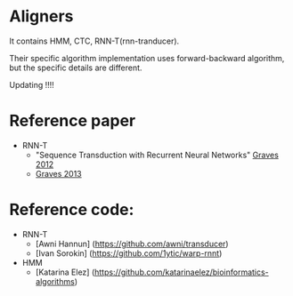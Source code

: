 # Aligners
 It contains HMM, CTC, RNN-T(rnn-tranducer).
 
 Their specific algorithm implementation uses forward-backward algorithm, but the specific details are different.
 
 Updating !!!!



# Reference paper
- RNN-T
  - "Sequence Transduction with Recurrent Neural Networks" [Graves 2012](https://arxiv.org/abs/1211.3711)
  - [Graves 2013](https://arxiv.org/abs/1303.5778)
# Reference code:
- RNN-T
  - [Awni Hannun] (https://github.com/awni/transducer)
  - [Ivan Sorokin] (https://github.com/1ytic/warp-rnnt)
- HMM
  - [Katarina Elez] (https://github.com/katarinaelez/bioinformatics-algorithms)
